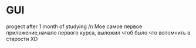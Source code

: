 # GUI
progect after 1 month of studying /n
Мое самое первое приложение,начало первого курса, выложил чтоб было что вспомнить в старости XD
